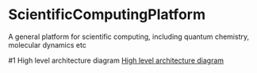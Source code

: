 # ScientificComputingPlatform
A general platform for scientific computing, including quantum chemistry, molecular dynamics etc

#1 High level architecture diagram
[High level architecture diagram](./highleveldesign.jpg)
